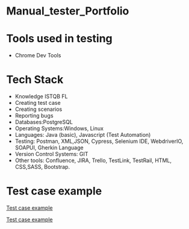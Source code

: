 # Manual_tester_Portfolio

# Tools used in testing
  * Chrome Dev Tools

# Tech Stack

* Knowledge ISTQB FL
* Creating test case
* Creating scenarios
* Reporting bugs
* Databases:PostgreSQL
* Operating Systems:Windows, Linux
* Languages: Java (basic), Javascript (Test Automation)
* Testing: Postman, XML,JSON, Cypress, Selenium IDE, WebdriverIO, SOAPUI, Gherkin Language
* Version Control Systems: GIT
* Other tools: Confluence, JIRA, Trello, TestLink, TestRail, HTML, CSS,SASS, Bootstrap. 


# Test case example

[Test case example](https://docs.google.com/spreadsheets/d/1J_fWnqjXvYBRY2ICh7-8O1ZMlAdYVKe6/edit?usp=sharing&ouid=106314430256427095697&rtpof=true&sd=true)

[Test case example](https://github.com/Wojtek9422/Test_case)
